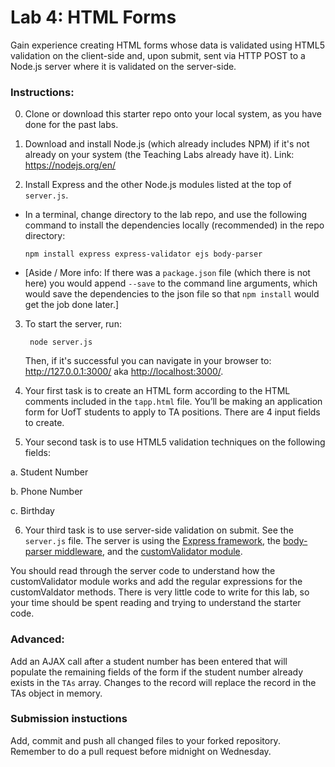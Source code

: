 # Lab 4: HTML Forms

Gain experience creating HTML forms whose data is validated using HTML5 validation on the client-side and, upon submit, sent via HTTP POST to a Node.js server where it is validated on the server-side.

### Instructions:

 0. Clone or download this starter repo onto your local system, as you have done for the past labs.

 1. Download and install Node.js (which already includes NPM) if it's not already on your system (the Teaching Labs already have it). Link: <https://nodejs.org/en/>

 2.  Install Express and the other Node.js modules listed at the top of `server.js`.

  - In a terminal, change directory to the lab repo, and use the following command to install the dependencies locally (recommended) in the repo directory:
    ```shell
    npm install express express-validator ejs body-parser
    ```

  - [Aside / More info: If there was a `package.json` file (which there is not here) you would append `--save` to the command line arguments, which would save the dependencies to the json file so that `npm install` would get the job done later.]

 3. To start the server, run:
    ```shell
     node server.js
    ```

    Then, if it's successful you can navigate in your browser to: <http://127.0.0.1:3000/> aka <http://localhost:3000/>.

 4. Your first task is to create an HTML form according to the HTML comments included in the `tapp.html` file. You’ll be making an application form for UofT students to apply to TA positions.  There are 4 input fields to create.

 5. Your second task is to use HTML5 validation techniques on the following fields:

   a. Student Number

   b. Phone Number

   c. Birthday

 6. Your third task is to use server-side validation on submit. See the `server.js` file. The server is using the [Express framework](http://expressjs.com/), the [body-parser middleware](https://github.com/expressjs/body-parser), and the [customValidator module](https://github.com/ctavan/express-validator).

 You should read through the server code to understand how the customValidator module works and add the regular expressions for the customValdator methods. There is very little code to write for this lab, so your time should be spent reading and trying to understand the starter code.


### Advanced:

Add an AJAX call after a student number has been entered that will populate the remaining fields of the form if the student number already exists in the `TAs` array.  Changes to the record will replace the record in the TAs object in memory.


### Submission instuctions

Add, commit and push all changed files to your forked repository.  Remember to do a pull request before midnight on Wednesday.
